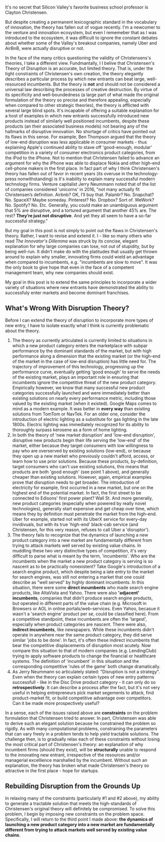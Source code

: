 

It's no secret that Silicon Valley's favorite business school professor is Clayton Christensen. 



But despite creating a permanent lexicographic standard in the vocabulary of innovation, the theory has fallen out of vogue recently. I'm a newcomer to the venture and innovation ecosystem, but even I rememeber that as I was introduced to the ecosystem, it was difficult to ignore the constant debates about whether some of the Valley's breakout companies, namely Uber and AirBnB, were actually disruptive or not.

In the face of the many critics questioning the validity of Christensens's theories, I take a different view. Fundmantally, I I belive that Christensen's Theory of Disruption is an accurate, but limited theory. That is, under the tight constraints of Christensen's own creation, the theory elegantly describes a particular process by which new entrants can beat large, well-resourced incumbents. But the theory is **not** and should not be considered a universal law describing the processes of creative destruction. By virtue of its specificity and well-boundedness (a large part of what made the original formulation of the theory so precise and therefore appealing, especially when compared to other strategic theories), the theory is afflicted with several large blind spots. It's incapable of offering a suitable explanation for a host of examples in which new entrants successfully introduced new products instead of similarly well positioned incumbents, despite these products (an their associated business models) not bearing any of the hallmarks of disruptive innovation. No shortage of critics have pointed out its flaws in this sense. For example, Ben Thompson argued that the theory of low-end disruption was less applicable in consumer markets - thus explaining Apple's continued ability to stave off 'good-enough, modular' competition in a variety of consumer electronics product categories, from the iPod to the iPhone. Not to mention that Christensen failed to advance an argument for why the iPhone was able to displace Nokia and other high-end cell-phone makers in the first place. In fact part of why I think Christensen's theory has fallen out of favor in recent years (its overuse in the technology-press nonwithstanding) is it's inability to explain many successful modern technology firms. Venture capitalist Jerry Neummann  noted that of the list of companies considered 'unicorns' in 2016, "not many actually fit Christensen’s definition. Airbnb? OK, I’ll buy that. Palantir? No. Snapchat? No. SpaceX? Maybe someday. Pinterest? No. Dropbox? Sort of. WeWork? No. Spotify? No. Etc. Generally, you could make an unambiguous argument that 5% are disruptive, and a tortured argument that another 45% are. The rest? **They’re just not disruptive**. And yet they all seem to have a so-far successful strategy." 

But my goal in this post is not simply to point out the flaws in Christensen's theory. Rather, I want to revise and extend it. I - like so many others who read _The Innovator's Dillemma_ was struck by its concise, elegant explanation for why large companies can lose, not out of stupidity, but by being well-run. It didn't make do with the platitudes that usually get thrown around to explain why smaller, innovating firms could wield an advantage when compared to incumbents, e.g. "incumbents are slow to move". It was the only book to give hope that even in the face of a competent management team, why new companies should exist. 

My goal in this post is to extend the same principles to incorporate a wider variety of situations where new entrants have demonstrated the ability to successfuly enter markets and become dominant franchises. 

## What's Wrong With Disruption Theory?

Before I can extend the theory of disruption to incorporate more types of new entry, I have to isolate exactly what I think is currently problematic about the theory.

1. The theory as currently articulated is currently limited to situations in which a new product category enters the marketplace with subpar performance by the dominant standards of the market, but with high performance along a dimension that the existing market (or the high-end of the market in the case of low-end disruption) has little need for. The trajectory of improvement of this technology, progressing up the performance curve, eventually getting 'good enough' to serve the needs of the existing market, plays an important role in ensuring that incumbents ignore the competitive threat of the new product category. Empirically however, we know that many successful new product categories successfully launched and were immediately better than existing solutions on nearly every performance metric, including those valued by the existing market (when it existed). Google Maps comes to mind as a modern example. It was better in **every way** than existing solutions from TomTom or NavTek. For an older one, consider the introduction of electric lighting as a substitute for gas lighting in the late 1800s. Electric lighting was immediately recognized for its ability to thoroughly surpass kerosene as a form of home lighting. 
2. In both the theory of 'new market disruption' and 'low-end disruption', disruptive new products begin their life serving the 'low-end' of the market, either becasue they target consumers with low willingness to pay who are overserved by existing solutions (low-end), or because they open up a new market who previously couldn't afford, access, or learn how to use prior solutions. Because these products, by-definition, target consumers who can't use existing solutions, this means that products are both 'good enough' (see point 1 above), and generally cheaper than existing solutions. However, again, empirical examples prove that disruption needs to get broader. The introduction of electricity for example, first occurred in a new market, but one on the highest end of the potential market. In fact, the first street to be connected to Edisons' first power plant? Wall St. And more generally, new product categories (especially when powered by really novel technologies), generally start expensive and get cheap over time, which means they by definition must penetrate the market from the high-end. Uber for example, started not with its UberX service for every-day invidivuals, but with its true 'high-end' black-cab service (and Christensen, for this very reason, refuses to call Uber a 'disruptor'). 
3. The theory fails to recognize that the dynamics of launching a new product category into a new market are fundamentally different from trying to attack markets well served by existing value chains. In muddling these two very distinctive types of competition, it's very difficult to parse what is meant by the term, 'incumbents'. Who are the incumbents when the market a new product category is serving is so nascent as to be practically nonexistent? Take Google's introduction of a search engine product, which despite being a late entry to the market for search engines, was still not entering a market that one could describe as "well served" by highly dominant incumbents. In this situation, there were some **direct incumbents** who made search engine products, like AltaVista and Yahoo. There were also **'adjacent' incumbents**, companies that didn't produce search engine products, but operated in different parts of the value chain (e.g. Microsoft in Browsers or AOL in online portals/web-services. Even Yahoo, becasue it wasn't a 'search engine' product per se, could be classified here). From a competitive standpoint, these incumbents are often the 'largest', especially when product categories are nascent. There were also, **indirect incumbents**, like newspapers. While these incumbents didn't operate in anywhere near the same product category, they did serve similar 'jobs to be done'. In fact, it's often these indirect incumbents that bear the competitive displacements of disruption most acutely. Now compare this situation to that of modern companies (e.g. LendingClub) trying to apply software products to change the financial or healthcare systems. The definition of 'incumbent' in this situation and the corresponding competitive 'rules of the game' both change dramatically. 
4. As Jerry Neummann so articulately stated: "Disruption is not a strategy". Even when the theory can explain certain types of new entry patterns successfull - like in the Disc Drive product category - it can only do so **retrospectively**. It can describe a process after the fact, but it's not very useful in helping entrepreneurs pick market segements to attack, find product-market fit, or build competitive advantage over competitors. Can it be made more prospectively useful? 

In a sense, each of the issues raised above are **constraints** on the problem formulation that Christensen tried to answer. In part, Christensen was able to derive such an elegant solution because he constrained the problem so rigidly. As with many computational problems, constraining the parameters that can vary freely in a problem tends to help yield tractable solutions. The challenge then, is to gradually relax each of these constraints without losing the most critical part of Christensen's theory: an explanation of why incumbent firms (should they exist), will be **structurally** unable to respond to the innovating new entrant, irrespective of the resources and/or managerial excelllence marshalled by the incumbent. Without such an explanation, the theory has broken what made Christensen's theory so attractive in the first place - hope for startups. 


## Rebuilding Disruption from the Grounds Up

In relaxing many of the constraints (particularly #1 and #2 above), my ability to generate a tractable solution that meets the high-standards of Christensen's original theory will definitely be compromised. To solve this problem, I begin by imposing new constraints on the problem space. Specifically, I will return to the third point I made above: **the dynamics of launching a new product category into a new market are fundamentally different from trying to attack markets well served by existing value chains**. 



###



